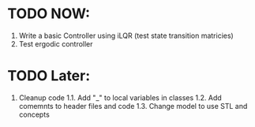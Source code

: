 # TODO NOW:
1. Write a basic Controller using iLQR (test state transition matricies)
2. Test ergodic controller

# TODO Later:
1. Cleanup code 
    1.1. Add "_" to local variables in classes
    1.2. Add comemnts to header files and code
    1.3. Change model to use STL and concepts